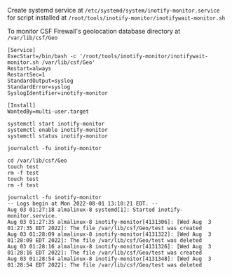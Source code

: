 Create systemd service at `/etc/systemd/system/inotify-monitor.service` for script installed at `/root/tools/inotify-monitor/inotifywait-monitor.sh`

To monitor CSF Firewall's geolocation database directory at `/var/lib/csf/Geo`

```
[Service]
ExecStart=/bin/bash -c '/root/tools/inotify-monitor/inotifywait-monitor.sh /var/lib/csf/Geo'
Restart=always
RestartSec=1
StandardOutput=syslog
StandardError=syslog
SyslogIdentifier=inotify-monitor

[Install]
WantedBy=multi-user.target
```

```
systemctl start inotify-monitor
systemctl enable inotify-monitor
systemctl status inotify-monitor
```
```
journalctl -fu inotify-monitor
```

```
cd /var/lib/csf/Geo
touch test
rm -f test
touch test
rm -f test
```
```
journalctl -fu inotify-monitor
-- Logs begin at Mon 2022-08-01 13:10:21 EDT. --
Aug 03 01:27:18 almalinux-8 systemd[1]: Started inotify-monitor.service.
Aug 03 01:27:35 almalinux-8 inotify-monitor[4131306]: [Wed Aug  3 01:27:35 EDT 2022]: The file /var/lib/csf/Geo/test was created
Aug 03 01:28:09 almalinux-8 inotify-monitor[4131322]: [Wed Aug  3 01:28:09 EDT 2022]: The file /var/lib/csf/Geo/test was deleted
Aug 03 01:28:16 almalinux-8 inotify-monitor[4131326]: [Wed Aug  3 01:28:16 EDT 2022]: The file /var/lib/csf/Geo/test was created
Aug 03 01:28:54 almalinux-8 inotify-monitor[4131348]: [Wed Aug  3 01:28:54 EDT 2022]: The file /var/lib/csf/Geo/test was deleted
```